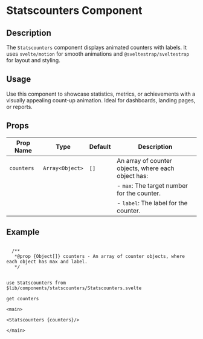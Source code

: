 # Statscounters Component

## Description
The `Statscounters` component displays animated counters with labels. It uses `svelte/motion` for smooth animations and `@sveltestrap/sveltestrap` for layout and styling.

## Usage
Use this component to showcase statistics, metrics, or achievements with a visually appealing count-up animation. Ideal for dashboards, landing pages, or reports.

## Props

| Prop Name  | Type          | Default | Description                     |
|------------|---------------|---------|---------------------------------|
| `counters` | `Array<Object>`| `[]`    | An array of counter objects, where each object has: |
|            |               |         | - `max`: The target number for the counter. |
|            |               |         | - `label`: The label for the counter. |

## Example


```agml

  /**
   *@prop {Object[]} counters - An array of counter objects, where each object has max and label.
   */


use Statscounters from $lib/components/statscounters/Statscounters.svelte

get counters

<main>

<Statscounters {counters}/>

</main>
